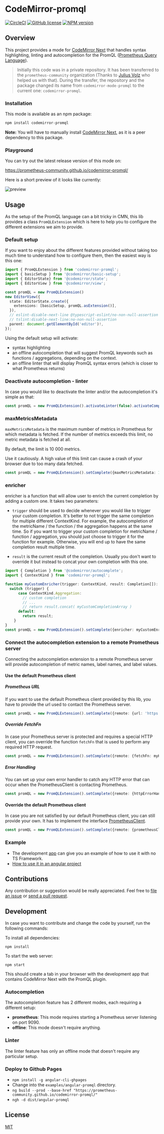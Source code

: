 CodeMirror-promql
=================
[![CircleCI](https://circleci.com/gh/prometheus-community/codemirror-promql.svg?style=shield)](https://circleci.com/gh/prometheus-community/codemirror-promql) [![GitHub license](https://img.shields.io/badge/license-MIT-blue.svg)](./LICENSE)
[![NPM version](https://img.shields.io/npm/v/codemirror-promql.svg)](https://www.npmjs.org/package/codemirror-promql)

## Overview
This project provides a mode for [CodeMirror Next](https://codemirror.net/6) that handles syntax highlighting, linting and autocompletion for the PromQL ([Prometheus Query Language](https://prometheus.io/docs/introduction/overview/)).

> Initially this code was in a private repository. It has been transferred to the `prometheus-community` organization (Thanks to [Julius Volz](https://github.com/juliusv) who helped us with that).
During the transfer, the repository and the package changed its name from `codemirror-mode-promql` to the current one: `codemirror-promql`.

### Installation
This mode is available as an npm package:

```bash
npm install codemirror-promql
```

**Note:** You will have to manually install [CodeMirror Next](https://codemirror.net/6), as it is a peer dependency to this package.

### Playground
You can try out the latest release version of this mode on:

https://prometheus-community.github.io/codemirror-promql/

Here is a short preview of it looks like currently:

![preview](https://user-images.githubusercontent.com/4548045/95660829-d5e4b680-0b2a-11eb-9ecb-41dca6396273.gif)

## Usage

As the setup of the PromQL language can a bit tricky in CMN, this lib provides a class `PromQLExtension` 
which is here to help you to configure the different extensions we aim to provide.

### Default setup
If you want to enjoy about the different features provided without taking too much time to understand how to configure them,
then the easiest way is this one:

```typescript
import { PromQLExtension } from 'codemirror-promql';
import { basicSetup } from '@codemirror/basic-setup';
import { EditorState} from '@codemirror/state';
import { EditorView } from '@codemirror/view';

const promQL = new PromQLExtension()
new EditorView({
  state: EditorState.create({
    extensions: [basicSetup, promQL.asExtension()],
  }),
  // eslint-disable-next-line @typescript-eslint/no-non-null-assertion
  // tslint:disable-next-line:no-non-null-assertion
  parent: document.getElementById('editor')!,
});
```

Using the default setup will activate:
* syntax highlighting
* an offline autocompletion that will suggest PromQL keywords such as functions / aggregations, depending on the context.
* an offline linter that will display PromQL syntax errors (which is closer to what Prometheus returns)

### Deactivate autocompletion - linter
In case you would like to deactivate the linter and/or the autocompletion it's simple as that:

```typescript
const promQL = new PromQLExtension().activateLinter(false).activateCompletion(false) // here the linter and the autocomplete are deactivated
```

### maxMetricsMetadata

`maxMetricsMetadata` is the maximum number of metrics in Prometheus for which metadata is fetched. 
If the number of metrics exceeds this limit, no metric metadata is fetched at all.

By default, the limit is 10 000 metrics. 

Use it cautiously. A high value of this limit can cause a crash of your browser due to too many data fetched.

```typescript
const promQL = new PromQLExtension().setComplete({maxMetricsMetadata: 10000})
```

### enricher

enricher is a function that will allow user to enrich the current completion by adding a custom one. It takes two parameters:

* `trigger` should be used to decide whenever you would like to trigger your custom completion.
  It's better to not trigger the same completion for multiple different ContextKind.
  For example, the autocompletion of the metricName / the function / the aggregation happens at the same time.
  So if you want to trigger your custom completion for metricName / function / aggregation, you should just choose to trigger it for the function for example.
  Otherwise, you will end up to have the same completion result multiple time.

* `result` is the current result of the completion. Usually you don't want to override it but instead to concat your own completion with this one.

```typescript
import { Completion } from '@codemirror/autocomplete';
import { ContextKind } from 'codemirror-promql';

function myCustomEnricher(trigger: ContextKind, result: Completion[]): Completion[] | Promise<Completion[]> {
  switch (trigger) {
      case ContextKind.Aggregation:
        // custom completion
        // ...
        // return result.concat( myCustomCompletionArray )
      default:
        return result;
    }
}
const promQL = new PromQLExtension().setComplete({enricher: myCustomEnricher})
```

### Connect the autocompletion extension to a remote Prometheus server
Connecting the autocompletion extension to a remote Prometheus server will provide autocompletion of metric names, label names, and label values.

#### Use the default Prometheus client

##### Prometheus URL
If you want to use the default Prometheus client provided by this lib, you have to provide the url used to contact the Prometheus server.

```typescript
const promQL = new PromQLExtension().setComplete({remote: {url: 'https://prometheus.land'}})
```

##### Override FetchFn
In case your Prometheus server is protected and requires a special HTTP client, you can override the function `fetchFn` that is used to perform any required HTTP request.

```typescript
const promQL = new PromQLExtension().setComplete({remote: {fetchFn: myHTTPClient}})
```

##### Error Handling
You can set up your own error handler to catch any HTTP error that can occur when the PrometheusClient is contacting Prometheus.

```typescript
const promQL = new PromQLExtension().setComplete({remote: {httpErrorHandler: (error:any) => console.error(error)}})
```

#### Override the default Prometheus client
In case you are not satisfied by our default Prometheus client, you can still provide your own. 
It has to implement the interface [PrometheusClient](https://github.com/prometheus-community/codemirror-promql/blob/master/src/lang-promql/client/prometheus.ts#L111-L117).

```typescript
const promQL = new PromQLExtension().setComplete({remote: {prometheusClient: MyPrometheusClient}})
```

### Example

* The development [app](./src/app) can give you an example of how to use it with no TS Framework.
* [How to use it in an angular project](./examples/angular-promql/README.md)

## Contributions
Any contribution or suggestion would be really appreciated. Feel free to [file an issue](https://github.com/prometheus-community/codemirror-promql/issues) or [send a pull request](https://github.com/prometheus-community/codemirror-promql/pulls).

## Development
In case you want to contribute and change the code by yourself, run the following commands:

To install all dependencies:

```
npm install
```

To start the web server:

```
npm start
```

This should create a tab in your browser with the development app that contains CodeMirror Next with the PromQL plugin.

### Autocompletion

The autocompletion feature has 2 different modes, each requiring a different setup:

 * **prometheus**: This mode requires starting a Prometheus server listening on port 9090.
 * **offline**: This mode doesn't require anything.

### Linter

The linter feature has only an offline mode that doesn't require any particular setup.

### Deploy to Github Pages
* `npm install -g angular-cli-ghpages`
* Change into the `examples/angular-promql` directory.
* `ng build --prod --base-href "https://prometheus-community.github.io/codemirror-promql/"`
* `ngh -d dist/angular-promql`

## License
[MIT](./LICENSE)
